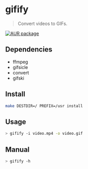 # gifify

> Convert videos to GIFs.

[![AUR package](https://img.shields.io/aur/version/gifify)](https://aur.archlinux.org/packages/gifify)


## Dependencies

  - ffmpeg
  - gifsicle
  - convert
  - gifski

## Install

```sh
make DESTDIR=/ PREFIX=/usr install
```

## Usage

```sh
> gifify -i video.mp4 -o video.gif
```

## Manual

```sh
> gifify -h
```
